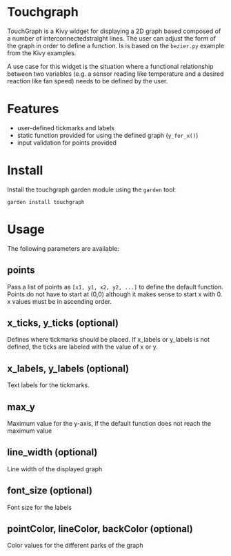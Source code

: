 # Touchgraph

TouchGraph is a Kivy widget for displaying a 2D graph based composed of
a number of interconnectedstraight lines. The user can adjust the form 
of the graph in order to define a function. Is is based on the ```bezier.py```
example from the Kivy examples.

A use case for this widget is the situation where a functional relationship
between two variables (e.g. a sensor reading like temperature and a desired 
reaction like fan speed) needs to be defined by the user.

# Features

* user-defined tickmarks and labels
* static function provided for using the defined graph (```y_for_x()```)
* input validation for points provided

# Install

Install the touchgraph garden module using the `garden` tool:

```
garden install touchgraph
```

# Usage

The following parameters are available:

## points

Pass a list of points as ```[x1, y1, x2, y2, ...]``` to define the default
function. Points do not have to start at (0,0) although it makes sense to 
start x with 0. x values must be in ascending order.

## x_ticks, y_ticks (optional)

Defines where tickmarks should be placed. If x_labels or y_labels is not
defined, the ticks are labeled with the value of x or y.

## x_labels, y_labels (optional)

Text labels for the tickmarks.

## max_y

Maximum value for the y-axis, if the default function does not reach the maximum value

## line_width (optional)

Line width of the displayed graph

## font_size (optional)

Font size for the labels

## pointColor, lineColor, backColor (optional)

Color values for the different parks of the graph
